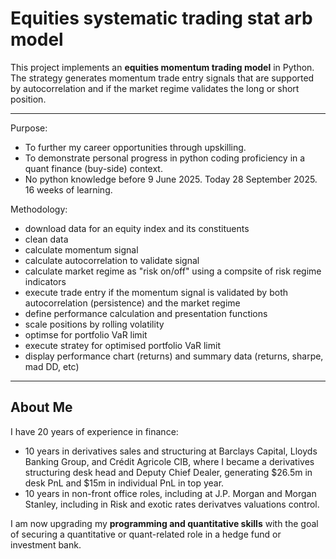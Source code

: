 # Equities systematic trading stat arb model

This project implements an **equities momentum trading model** in Python.  
The strategy generates momentum trade entry signals that are supported by autocorrelation and if the market regime validates the long or short position.

---

Purpose:
- To further my career opportunities through upskilling.
- To demonstrate personal progress in python coding proficiency in a quant finance (buy-side) context.
- No python knowledge before 9 June 2025. Today 28 September 2025. 16 weeks of learning.

Methodology:
- download data for an equity index and its constituents
- clean data
- calculate momentum signal
- calculate autocorrelation to validate signal
- calculate market regime as "risk on/off" using a compsite of risk regime indicators
- execute trade entry if the momentum signal is validated by both autocorrelation (persistence) and the market regime
- define performance calculation and presentation functions
- scale positions by rolling volatility
- optimse for portfolio VaR limit
- execute stratey for optimised portfolio VaR limit
- display performance chart (returns) and summary data (returns, sharpe, mad DD, etc)

---

## About Me
I have 20 years of experience in finance:
- 10 years in derivatives sales and structuring at Barclays Capital, Lloyds Banking Group, and Crédit Agricole CIB, where I became a derivatives
  structuring desk head and Deputy Chief Dealer, generating $26.5m in desk PnL and $15m in individual PnL in top year.
- 10 years in non-front office roles, including at J.P. Morgan and Morgan Stanley, including in Risk and exotic rates derivatves valuations control.

I am now upgrading my **programming and quantitative skills** with the goal of securing a quantitative or quant-related role in a hedge fund or investment bank.
